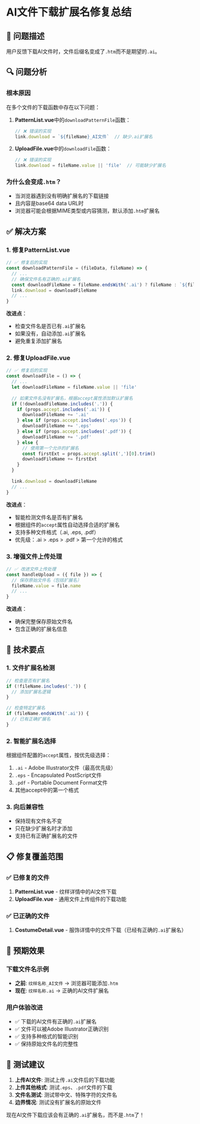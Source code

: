 # AI文件下载扩展名修复总结

## 🐛 问题描述
用户反馈下载AI文件时，文件后缀名变成了`.htm`而不是期望的`.ai`。

## 🔍 问题分析

### 根本原因
在多个文件的下载函数中存在以下问题：

1. **PatternList.vue**中的`downloadPatternFile`函数：
   ```javascript
   // ❌ 错误的实现
   link.download = `${fileName}_AI文件`  // 缺少.ai扩展名
   ```

2. **UploadFile.vue**中的`downloadFile`函数：
   ```javascript
   // ❌ 错误的实现
   link.download = fileName.value || 'file'  // 可能缺少扩展名
   ```

### 为什么会变成`.htm`？
- 当浏览器遇到没有明确扩展名的下载链接
- 且内容是base64 data URL时
- 浏览器可能会根据MIME类型或内容猜测，默认添加`.htm`扩展名

## ✅ 解决方案

### 1. 修复PatternList.vue
```javascript
// ✅ 修复后的实现
const downloadPatternFile = (fileData, fileName) => {
  // ...
  // 确保文件名有正确的.ai扩展名
  const downloadFileName = fileName.endsWith('.ai') ? fileName : `${fileName}.ai`
  link.download = downloadFileName
  // ...
}
```

**改进点**：
- 检查文件名是否已有`.ai`扩展名
- 如果没有，自动添加`.ai`扩展名
- 避免重复添加扩展名

### 2. 修复UploadFile.vue
```javascript
// ✅ 修复后的实现
const downloadFile = () => {
  // ...
  let downloadFileName = fileName.value || 'file'
  
  // 如果文件名没有扩展名，根据accept属性添加默认扩展名
  if (!downloadFileName.includes('.')) {
    if (props.accept.includes('.ai')) {
      downloadFileName += '.ai'
    } else if (props.accept.includes('.eps')) {
      downloadFileName += '.eps'
    } else if (props.accept.includes('.pdf')) {
      downloadFileName += '.pdf'
    } else {
      // 使用第一个允许的扩展名
      const firstExt = props.accept.split(',')[0].trim()
      downloadFileName += firstExt
    }
  }
  
  link.download = downloadFileName
  // ...
}
```

**改进点**：
- 智能检测文件名是否有扩展名
- 根据组件的`accept`属性自动选择合适的扩展名
- 支持多种文件格式（.ai, .eps, .pdf）
- 优先级：.ai > .eps > .pdf > 第一个允许的格式

### 3. 增强文件上传处理
```javascript
// ✅ 改进文件上传处理
const handleUpload = ({ file }) => {
  // 保存原始文件名（包括扩展名）
  fileName.value = file.name
  // ...
}
```

**改进点**：
- 确保完整保存原始文件名
- 包含正确的扩展名信息

## 🎯 技术要点

### 1. 文件扩展名检测
```javascript
// 检查是否有扩展名
if (!fileName.includes('.')) {
  // 添加扩展名逻辑
}

// 检查特定扩展名
if (fileName.endsWith('.ai')) {
  // 已有正确扩展名
}
```

### 2. 智能扩展名选择
根据组件配置的`accept`属性，按优先级选择：
1. `.ai` - Adobe Illustrator文件（最高优先级）
2. `.eps` - Encapsulated PostScript文件
3. `.pdf` - Portable Document Format文件
4. 其他accept中的第一个格式

### 3. 向后兼容性
- 保持现有文件名不变
- 只在缺少扩展名时才添加
- 支持已有正确扩展名的文件

## 📋 修复覆盖范围

### ✅ 已修复的文件
1. **PatternList.vue** - 纹样详情中的AI文件下载
2. **UploadFile.vue** - 通用文件上传组件的下载功能

### ✅ 已正确的文件
1. **CostumeDetail.vue** - 服饰详情中的文件下载（已经有正确的`.ai`扩展名）

## 🚀 预期效果

### 下载文件名示例
- **之前**: `纹样名称_AI文件` → 浏览器可能添加`.htm`
- **现在**: `纹样名称.ai` → 正确的AI文件扩展名

### 用户体验改进
- ✅ 下载的AI文件有正确的`.ai`扩展名
- ✅ 文件可以被Adobe Illustrator正确识别
- ✅ 支持多种格式的智能识别
- ✅ 保持原始文件名的完整性

## 🔧 测试建议

1. **上传AI文件**: 测试上传`.ai`文件后的下载功能
2. **上传其他格式**: 测试`.eps`、`.pdf`文件的下载
3. **文件名测试**: 测试带中文、特殊字符的文件名
4. **边界情况**: 测试没有扩展名的原始文件

现在AI文件下载应该会有正确的`.ai`扩展名，而不是`.htm`了！